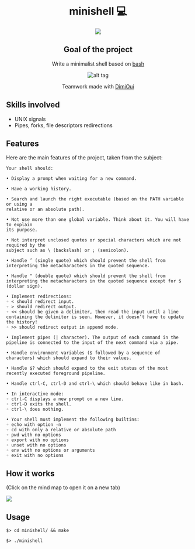 <div align="center">
  <center><h1>minishell 💻</h1></center>

<p align="center">
	<a href="https://www.gnu.org/savannah-checkouts/gnu/bash/manual/bash.html">
		<img src="https://user-images.githubusercontent.com/91064070/165978388-0e4c1a3e-25b5-43fc-ba2d-967944f3f5ec.png" />
	</a>
</p>

## Goal of the project
Write a minimalist shell based on [bash](https://en.wikipedia.org/wiki/Bash_(Unix_shell))


![alt tag](https://user-images.githubusercontent.com/91064070/165641504-ae8123ba-9562-4a84-bd40-c337f7aaff46.png)

Teamwork made with [DimiOui](https://github.com/DimiOui)

</div>


## Skills involved
* UNIX signals
* Pipes, forks, file descriptors redirections

## Features


Here are the main features of the project, taken from the subject:

```
Your shell should:

• Display a prompt when waiting for a new command.

• Have a working history.

• Search and launch the right executable (based on the PATH variable or using a
relative or an absolute path).

• Not use more than one global variable. Think about it. You will have to explain
its purpose.

• Not interpret unclosed quotes or special characters which are not required by the
subject such as \ (backslash) or ; (semicolon).

• Handle ’ (single quote) which should prevent the shell from interpreting the metacharacters in the quoted sequence.

• Handle " (double quote) which should prevent the shell from interpreting the metacharacters in the quoted sequence except for $ (dollar sign).

• Implement redirections:
◦ < should redirect input.
◦ > should redirect output.
◦ << should be given a delimiter, then read the input until a line containing the delimiter is seen. However, it doesn’t have to update the history!
◦ >> should redirect output in append mode.

• Implement pipes (| character). The output of each command in the pipeline is connected to the input of the next command via a pipe.

• Handle environment variables ($ followed by a sequence of characters) which should expand to their values.

• Handle $? which should expand to the exit status of the most recently executed foreground pipeline.

• Handle ctrl-C, ctrl-D and ctrl-\ which should behave like in bash.

• In interactive mode:
◦ ctrl-C displays a new prompt on a new line.
◦ ctrl-D exits the shell.
◦ ctrl-\ does nothing.

• Your shell must implement the following builtins:
◦ echo with option -n
◦ cd with only a relative or absolute path
◦ pwd with no options
◦ export with no options
◦ unset with no options
◦ env with no options or arguments
◦ exit with no options
```

## How it works

(Click on the mind map to open it on a new tab)

![](https://user-images.githubusercontent.com/91064070/165968967-d965d0cd-130f-4cda-9154-c656357d19b5.png)
## Usage
```shell
$> cd minishell/ && make
```
```
$> ./minishell
```